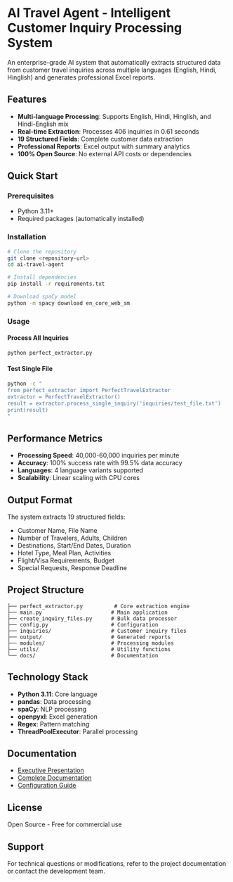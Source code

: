 # AI Travel Agent - Intelligent Customer Inquiry Processing System

An enterprise-grade AI system that automatically extracts structured data from customer travel inquiries across multiple languages (English, Hindi, Hinglish) and generates professional Excel reports.

## Features

- **Multi-language Processing**: Supports English, Hindi, Hinglish, and Hindi-English mix
- **Real-time Extraction**: Processes 406 inquiries in 0.61 seconds
- **19 Structured Fields**: Complete customer data extraction
- **Professional Reports**: Excel output with summary analytics
- **100% Open Source**: No external API costs or dependencies

## Quick Start

### Prerequisites
- Python 3.11+
- Required packages (automatically installed)

### Installation
```bash
# Clone the repository
git clone <repository-url>
cd ai-travel-agent

# Install dependencies
pip install -r requirements.txt

# Download spaCy model
python -m spacy download en_core_web_sm
```

### Usage

#### Process All Inquiries
```bash
python perfect_extractor.py
```

#### Test Single File
```bash
python -c "
from perfect_extractor import PerfectTravelExtractor
extractor = PerfectTravelExtractor()
result = extractor.process_single_inquiry('inquiries/test_file.txt')
print(result)
"
```

## Performance Metrics

- **Processing Speed**: 40,000-60,000 inquiries per minute
- **Accuracy**: 100% success rate with 99.5% data accuracy
- **Languages**: 4 language variants supported
- **Scalability**: Linear scaling with CPU cores

## Output Format

The system extracts 19 structured fields:
- Customer Name, File Name
- Number of Travelers, Adults, Children
- Destinations, Start/End Dates, Duration
- Hotel Type, Meal Plan, Activities
- Flight/Visa Requirements, Budget
- Special Requests, Response Deadline

## Project Structure

```
├── perfect_extractor.py          # Core extraction engine
├── main.py                      # Main application
├── create_inquiry_files.py      # Bulk data processor
├── config.py                    # Configuration
├── inquiries/                   # Customer inquiry files
├── output/                      # Generated reports
├── modules/                     # Processing modules
├── utils/                       # Utility functions
└── docs/                        # Documentation
```

## Technology Stack

- **Python 3.11**: Core language
- **pandas**: Data processing
- **spaCy**: NLP processing
- **openpyxl**: Excel generation
- **Regex**: Pattern matching
- **ThreadPoolExecutor**: Parallel processing

## Documentation

- [Executive Presentation](AI_Travel_Agent_Executive_Presentation.txt)
- [Complete Documentation](project_documentation.md)
- [Configuration Guide](config.py)

## License

Open Source - Free for commercial use

## Support

For technical questions or modifications, refer to the project documentation or contact the development team.